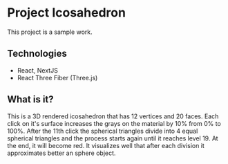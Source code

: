 # Project Icosahedron
This project is a sample work.

## Technologies
- React, NextJS
- React Three Fiber (Three.js)

## What is it?
This is a 3D rendered icosahedron that has 12 vertices and 20 faces. Each click on it's surface increases the grays on the material by 10% from 0% to 100%. After the 11th click the spherical triangles divide into 4 equal spherical triangles and the process starts again until it reaches level 19. At the end, it will become red. It visualizes well that after each division it approximates better an sphere object. 
